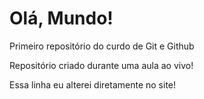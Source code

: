 # Olá, Mundo!
 Primeiro repositório do curdo de Git e Github

Repositório criado durante uma aula ao vivo!

Essa linha eu alterei diretamente no site!
